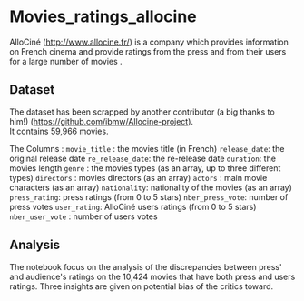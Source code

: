 # Movies_ratings_allocine

AlloCiné (http://www.allocine.fr/) is a company which provides information on French cinema and provide ratings from the press and from their users for a large number of movies . 

## Dataset
The dataset has been scrapped by another contributor (a big thanks to him!)  (https://github.com/ibmw/Allocine-project).    
It contains 59,966 movies. 

The Columns :
`movie_title` : the movies title (in French)
`release_date`: the original release date
`re_release_date`: the re-release date
`duration`: the movies length
`genre` : the movies types (as an array, up to three different types)
`directors` : movies directors (as an array)
`actors` : main movie characters (as an array)
`nationality`: nationality of the movies (as an array)
`press_rating`: press ratings (from 0 to 5 stars)
`nber_press_vote`: number of press votes
`user_rating`: AlloCiné users ratings (from 0 to 5 stars)
`nber_user_vote` : number of users votes

## Analysis
The notebook focus on the analysis of the discrepancies between press' and audience's ratings on the 10,424 movies that have both press and users ratings. Three insights are given on potential bias of the critics toward.  
